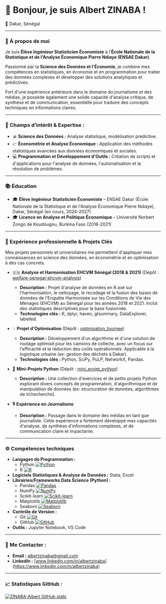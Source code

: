 # 👋 Bonjour, je suis Albert ZINABA !

📍 Dakar, Sénégal

---

### 🔬 À propos de moi

Je suis **Élève Ingénieur Statisticien Économiste** à l'**École Nationale de la Statistique et de l'Analyse Économique Pierre Ndiaye (ENSAE Dakar)**.

Passionné par la **Science des Données et l'Économie**, je combine mes compétences en statistiques, en économie et en programmation pour traiter des données complexes et développer des solutions analytiques et prédictives.

Fort d'une expérience antérieure dans le domaine du journalisme et des médias, je possède également une solide capacité d'analyse critique, de synthèse et de communication, essentielle pour traduire des concepts techniques en informations claires.

---

### 🌱 Champs d’intérêt & Expertise :

* 📊 **Science des Données :** Analyse statistique, modélisation prédictive.
* 📈 **Économétrie et Analyse Économique :** Application des méthodes statistiques avancées aux données économiques et sociales.
* 💻 **Programmation et Développement d'Outils :** Création de scripts et d'applications pour l'analyse de données, l'automatisation et la résolution de problèmes.

---

### 📚 Éducation

* 🎓 **Élève Ingénieur Statisticien Économiste** – ENSAE Dakar (École Nationale de la Statistique et de l'Analyse Économique Pierre Ndiaye), Dakar, Sénégal (en cours, 2024-2027)
* 🎓 **Licence en Analyse et Politique Économique** – Université Norbert Zongo de Koudougou, Burkina Faso (2018-2021)

---

### 💼 Expérience professionnelle & Projets Clés

Mes projets personnels et universitaires me permettent d'appliquer mes connaissances en science des données, en économétrie et en optimisation à des cas concrets.

* 🇸🇳 **Analyse et Harmonisation EHCVM Sénégal (2018 & 2021)** (Dépôt : [welfare-senegal-ehcvm-analysis](https://github.com/ZINABA-Albert/welfare-senegal-ehcvm-analysis))
    * **Description :** Projet d'analyse de données en R axé sur l'harmonisation, le nettoyage, le recodage et la fusion des bases de données de l'Enquête Harmonisée sur les Conditions de Vie des Ménages (EHCVM) au Sénégal pour les années 2018 et 2021. Inclut des statistiques descriptives pour la base fusionnée.
    * **Technologies clés :** R, dplyr, haven, gtsummary, DataExplorer, labelled.

* 💡 **Projet d'Optimisation** (Dépôt : [optimisation_tournee](https://github.com/ZINABA-Albert/optimisation_tournee))
    * **Description :** Développement d'un algorithme et d'une solution de routage optimisé pour les camions de collecte, avec un focus sur l'efficacité et la réduction des coûts opérationnels. Applicable à la logistique urbaine (ex: gestion des déchets à Dakar).
    * **Technologies clés :** Python, SciPy, PuLP, NetworkX, Pandas.
* 🐍 **Mini-Projets Python** (Dépôt : [mini_projet_python](https://github.com/ZINABA-Albert/mini_projet_python))
    * **Description :** Une collection d'exercices et de petits projets Python explorant divers concepts de programmation, d'algorithmique et de manipulation de données (ex: structuration de données, algorithmes de tri/recherche).
* 🎙️ **Expérience en Journalisme**
    * **Description :** Passage dans le domaine des médias en tant que journaliste. Cette expérience a fortement développé mes capacités d'analyse, de synthèse d'informations complexes, et de communication claire et impactante.

---

### ⚙️ Compétences techniques

* **Langages de Programmation :**
    * Python [![Python](https://img.shields.io/badge/Python-3776AB?style=for-the-badge&logo=python&logoColor=white)](https://www.python.org/)
    * R [![R](https://img.shields.io/badge/R-276DC3?style=for-the-badge&logo=r&logoColor=white)](https://www.r-project.org/)
* **Logiciels Statistiques & Analyse de Données :** Stata, Excel
* **Librairies/Frameworks Data Science (Python) :**
    * Pandas [![Pandas](https://img.shields.io/badge/Pandas-150458?style=for-the-badge&logo=pandas&logoColor=white)](https://pandas.pydata.org/)
    * NumPy [![NumPy](https://img.shields.io/badge/NumPy-013243?style=for-the-badge&logo=numpy&logoColor=white)](https://numpy.org/)
    * Scikit-learn [![Scikit-learn](https://img.shields.io/badge/scikit--learn-F7931E?style=for-the-badge&logo=scikit-learn&logoColor=white)](https://scikit-learn.org/stable/)
    * Matplotlib [![Matplotlib](https://img.shields.io/badge/Matplotlib-333333?style=for-the-badge&logo=matplotlib&logoColor=white)](https://matplotlib.org/)
    * Seaborn [![Seaborn](https://img.shields.io/badge/Seaborn-000000?style=for-the-badge&logo=seaborn&logoColor=white)](https://seaborn.pydata.org/)
* **Contrôle de Version :**
    * Git [![Git](https://img.shields.io/badge/Git-F05032?style=for-the-badge&logo=git&logoColor=white)](https://git-scm.com/)
    * GitHub [![GitHub](https://img.shields.io/badge/GitHub-181717?style=for-the-badge&logo=github&logoColor=white)](https://github.com/)
* **Outils :** Jupyter Notebook, VS Code

---

### 🔗 Me Contacter :

* **Email :** [albertzinaba@gmail.com](mailto:albertzinaba@gmail.com)
* **LinkedIn :** [www.linkedin.com/in/albertzinaba](https://www.linkedin.com/in/albertzinaba)

---

### 📈 Statistiques GitHub :

[![ZINABA-Albert GitHub stats](https://github-readme-stats.vercel.app/api?username=ZINABA-Albert&show_icons=true&theme=radical)](https://github.com/ZINABA-Albert/github-readme-stats)
